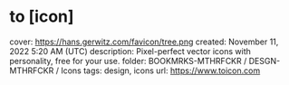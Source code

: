 # to [icon]

cover: https://hans.gerwitz.com/favicon/tree.png
created: November 11, 2022 5:20 AM (UTC)
description: Pixel-perfect vector icons with personality, free for your use.
folder: BOOKMRKS-MTHRFCKR / DESGN-MTHRFCKR / Icons
tags: design, icons
url: https://www.toicon.com
